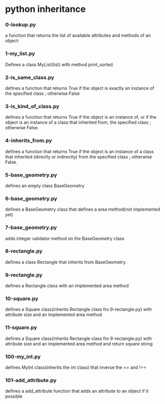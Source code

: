 # python inheritance
### 0-lookup.py
a function that returns the list of available attributes and methods of an object:
### 1-my_list.py
Defines a class MyList(list) with method print_sorted
### 2-is_same_class.py
defines a function that returns True if the object is exactly an instance of the specified class ; otherwise False
### 3-is_kind_of_class.py
defines a function that returns True if the object is an instance of, or if the object is an instance of a class that inherited from, the specified class ; otherwise False.
### 4-inherits_from.py
defines a function that returns True if the object is an instance of a class that inherited (directly or indirectly) from the specified class ; otherwise False.
### 5-base_geometry.py
defines an empty class BaseGeometry
### 6-base_geometry.py
defines a BaseGeometry class that defines a area method(not implemented yet)
### 7-base_geometry.py
adds integer validator method on the BaseGeometry class
### 8-rectangle.py
defines a class Rectangle that inherits from BaseGeometry
### 9-rectangle.py
defines a Rectangle class with an implemented area method
### 10-square.py
defines a Square class(inherits Rectangle class fro 9-rectangle.py) with attribute size and an implemented area method
### 11-square.py
defines a Square class(inherits Rectangle class fro 9-rectangle.py) with attribute size and an implemented area method
and return square string
### 100-my_int.py
defines MyInt class(inherits the int class) that inverse the == and !==
### 101-add_attribute.py
defines a add_attribute function that adds an attribute to an object if it possible
